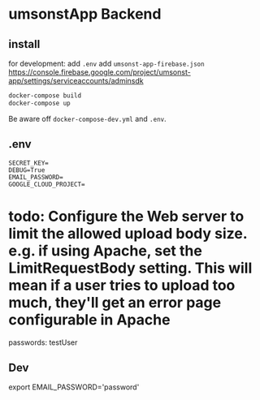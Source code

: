 # umsonstApp Backend

## install
for development:
add ```.env```
add ```umsonst-app-firebase.json``` https://console.firebase.google.com/project/umsonst-app/settings/serviceaccounts/adminsdk

```bash
docker-compose build
docker-compose up
```
Be aware off ```docker-compose-dev.yml```  and ```.env```.

## .env
```
SECRET_KEY=
DEBUG=True
EMAIL_PASSWORD=
GOOGLE_CLOUD_PROJECT=
```

# todo: Configure the Web server to limit the allowed upload body size. e.g. if using Apache, set the LimitRequestBody setting. This will mean if a user tries to upload too much, they'll get an error page configurable in Apache

passwords: testUser

## Dev

export EMAIL_PASSWORD='password'